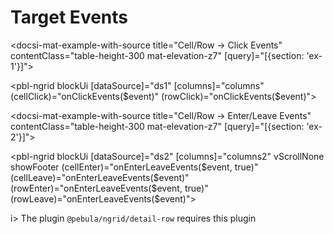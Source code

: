 # Target Events

<docsi-mat-example-with-source title="Cell/Row -> Click Events" contentClass="table-height-300 mat-elevation-z7" [query]="[{section: 'ex-1'}]">
  <!--@pebula-example:ex-1-->
  <pbl-ngrid blockUi [dataSource]="ds1" [columns]="columns"
            (cellClick)="onClickEvents($event)"
            (rowClick)="onClickEvents($event)"></pbl-ngrid>
  <!--@pebula-example:ex-1-->
</docsi-mat-example-with-source>

<docsi-mat-example-with-source title="Cell/Row -> Enter/Leave Events" contentClass="table-height-300 mat-elevation-z7" [query]="[{section: 'ex-2'}]">
  <!--@pebula-example:ex-2-->
  <pbl-ngrid blockUi [dataSource]="ds2" [columns]="columns2" vScrollNone showFooter
            (cellEnter)="onEnterLeaveEvents($event, true)" (cellLeave)="onEnterLeaveEvents($event)"
            (rowEnter)="onEnterLeaveEvents($event, true)" (rowLeave)="onEnterLeaveEvents($event)"></pbl-ngrid>
  <!--@pebula-example:ex-2-->
</docsi-mat-example-with-source>

i> The plugin `@pebula/ngrid/detail-row` requires this plugin
